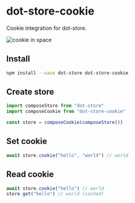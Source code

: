 # dot-store-cookie

Cookie integration for dot-store.

![cookie in space](https://gifer.com/i/1cnu.gif)

## Install

```bash
npm install --save dot-store dot-store-cookie
```

## Create store

```js
import composeStore from "dot-store"
import composeCookie from "dot-store-cookie"

const store = composeCookie(composeStore())
```

## Set cookie

```js
await store.cookie("hello", "world") // world
```

## Read cookie

```js
await store.cookie("hello") // world
store.get("hello") // world (cached)
```
